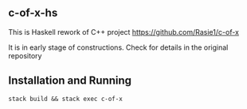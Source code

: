 ## c-of-x-hs

This is Haskell rework of C++ project https://github.com/Rasie1/c-of-x

It is in early stage of constructions. Check for details in the original repository

## Installation and Running

```
stack build && stack exec c-of-x
```
